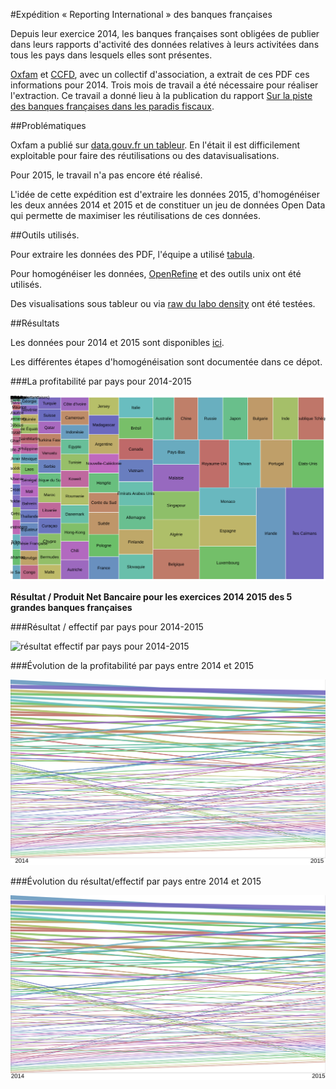 #Expédition « Reporting International » des banques françaises

Depuis leur exercice 2014, les banques françaises sont obligées de publier dans leurs rapports d'activité des données relatives à leurs activitées dans tous les pays dans lesquels elles sont présentes.

[Oxfam](http://oxfamfrance.org/) et [CCFD](http://ccfd-terresolidaire.org/), avec un collectif d'association, a extrait de ces PDF ces informations pour 2014. Trois mois de travail a été nécessaire pour réaliser l'extraction. Ce travail a donné lieu à la publication du rapport [Sur la piste des banques françaises dans les paradis fiscaux](http://ccfd-terresolidaire.org/IMG/pdf/rapport-banques.pdf).

##Problématiques

Oxfam a publié sur [data.gouv.fr un tableur](https://www.data.gouv.fr/fr/datasets/transparence-donnees-comptables-pays-par-pays-des-5-plus-grandes-banques-francaises/). En l'était il est difficilement exploitable pour faire des réutilisations ou des datavisualisations.

Pour 2015, le travail n'a pas encore été réalisé.

L'idée de cette expédition est d'extraire les données 2015, d'homogénéiser les deux années 2014 et 2015 et de constituer un jeu de données Open Data qui permette de maximiser les réutilisations de ces données.

##Outils utilisés.

Pour extraire les données des PDF, l'équipe a utilisé [tabula](http://tabula.technology/).

Pour homogénéiser les données, [OpenRefine](http://openrefine.org/) et des outils unix ont été utilisés.

Des visualisations sous tableur ou via [raw du labo density](http://app.raw.densitydesign.org/) ont été testées.

##Résultats

Les données pour 2014 et 2015 sont disponibles [ici](data/csv).

Les différentes étapes d'homogénéisation sont documentée dans ce dépot.

###La profitabilité par pays pour 2014-2015

![profitabilité par pays pour 2014-2015](images/20142015_ResultatsSurPBN.svg)

**Résultat / Produit Net Bancaire pour les exercices 2014 2015 des 5 grandes banques françaises**

###Résultat / effectif par pays pour 2014-2015

![résultat effectif par pays pour 2014-2015](images/20142015_ResultatsSurEffectif.svg)

###Évolution de la profitabilité par pays entre 2014 et 2015

![](images/Evolution20142015_ResultatsSurPBN.svg)

###Évolution du résultat/effectif par pays entre 2014 et 2015

![](images/Evolution20142015_ResultatsSurEffectifs.svg)
